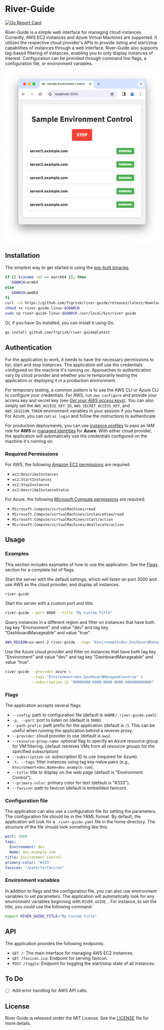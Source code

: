 # River-Guide

[![Go Report Card](https://goreportcard.com/badge/github.com/frgrisk/river-guide)](https://goreportcard.com/report/github.com/frgrisk/river-guide)

River-Guide is a simple web interface for managing cloud instances.
Currently, AWS EC2 instances and Azure Virtual Machines are supported. It
utilizes the respective cloud provider's APIs to provide listing and
start/stop capabilities of instances through a web interface. River-Guide also
supports tag-based filtering of instances, enabling you to only display
instances of interest. Configuration can be provided through command line
flags, a configuration file, or environment variables.

![Screenshot 2024-04-03 at 15.36.33.png](cmd/assets/screenshot.png)

## Installation

The simplest way to get started is using the [pre-built binaries](https://github.com/frgrisk/river-guide/releases).

```bash
if [[ $(uname -m) == aarch64 ]]; then
   GOARCH=arm64
else
   GOARCH=amd64
fi
curl -LO https://github.com/frgrisk/river-guide/releases/latest/download/river-guide-linux-$GOARCH
chmod +x river-guide-linux-$GOARCH
sudo cp river-guide-linux-$GOARCH /usr/local/bin/river-guide
```

Or, if you have Go installed, you can install it using Go.

```bash
go install github.com/frgrisk/river-guide@latest
```

## Authentication

For the application to work, it needs to have the necessary permissions to
list, start and stop instances. The application will use the credentials
configured on the machine it's running on. Approaches to authentication
vary by cloud provider and whether you're temporarily testing
the application or deploying it in a production environment.

For temporary testing, a common pattern is to use the AWS CLI or Azure
CLI to configure your credentials. For AWS, run `aws configure` and
provide your access key and secret key (see [_Get your AWS access keys_](https://aws.github.io/aws-sdk-go-v2/docs/getting-started/#get-your-aws-access-keys)).
You can also simply set the `AWS_ACCESS_KEY_ID`, `AWS_SECRET_ACCESS_KEY`,
and `AWS_SESSION_TOKEN` environment variables in your session if you have them.
For Azure, you can run `az login` and follow the instructions to authenticate.

For production deployments, you can use [instance profiles](https://docs.aws.amazon.com/IAM/latest/UserGuide/id_roles_use_switch-role-ec2_instance-profiles.html)
to pass an IAM role for **AWS** or [managed identities](https://learn.microsoft.com/en-us/azure/developer/go/azure-sdk-authentication-managed-identity?tabs=azure-cli)
for **Azure**. With either cloud provider, the application will automatically
use the credentials configured on the machine it's running on.

### Required Permissions

For AWS, the following [Amazon EC2 permissions](https://docs.aws.amazon.com/AWSEC2/latest/APIReference/API_Operations.html)
are required:

- `ec2:DescribeInstances`
- `ec2:StartInstances`
- `ec2:StopInstances`
- `ec2:DescribeInstanceStatus`

For Azure, the following [Microsoft.Compute permissions](https://learn.microsoft.com/en-us/azure/role-based-access-control/permissions/compute#microsoftcompute)
are required:

- `Microsoft.Compute/virtualMachines/read`
- `Microsoft.Compute/virtualMachines/instanceView/read`
- `Microsoft.Compute/virtualMachines/start/action`
- `Microsoft.Compute/virtualMachines/deallocate/action`

## Usage

### Examples

This section includes examples of how to use the application. See the
[Flags](#flags) section for a complete list of flags.

Start the server with the default settings, which will listen on port 3000 and
use AWS as the cloud provider, and display all instances.

```bash
river-guide
```

Start the server with a custom port and title.

```bash
river-guide --port 8080 --title "My Custom Title"
```

Query instances in a different region and filter on instances that have both tag
key "Environment" and value "dev" and tag key "DashboardManageable" and value
"true".

```bash
AWS_REGION=us-west-2 river-guide --tags "Environment=dev,DashboardManageable=true"
```

Use the Azure cloud provider and filter on instances that have both tag key
"Environment" and value "dev" and tag key "DashboardManageable" and value
"true".

```bash
river-guide --provider azure \
            --tags "Environment=dev,DashboardManageable=true" \
            --subscription-id "00000000-0000-0000-0000-000000000000"
```

### Flags

The application accepts several flags:

- `--config`: path to configuration file (default is `$HOME/.river-guide.yaml`).
- `-p, --port`: port to listen on (default is `3000`).
- `--path-prefix`: path prefix for the application (default is `/`). This
  can be useful when running the application behind a reverse proxy.
- `--provider`: cloud provider to use (default is `aws`).
- `--resource-group-name`: optional flag to specify an Azure resource group for VM filtering.
  (default retrieves VMs from all resource groups for the specified subscription)
- `--subscription-id`: subscription ID to use (required for Azure).
- `-t, --tags`: filter instances using tag key-value pairs (e.g.,
  `Environment=dev,Name=dev.example.com`).
- `--title`: title to display on the web page (default is "Environment
  Control").
- `--primary-color`: primary color for text (default is "#333").
- `--favicon`: path to favicon (default is embedded favicon).

### Configuration file

The application can also use a configuration file for setting the parameters.
The configuration file should be in the YAML format. By default, the
application will look for a `.river-guide.yaml` file in the home directory.
The structure of the file should look something like this:

```yaml
port: 3000
tags:
  Environment: dev
  Name: dev.example.com
title: Environment Control
primary-color: "#333"
favicon: "/path/to/favicon"
```

### Environment variables

In addition to flags and the configuration file, you can also use
environment variables to set parameters. The application will automatically
look for any environment variables beginning with `RIVER_GUIDE_`. For
instance, to set the title, you could use the following command:

```bash
export RIVER_GUIDE_TITLE="My Custom Title"
```

## API

The application provides the following endpoints:

- `GET /`: The main interface for managing AWS EC2 instances.
- `GET /favicon.ico`: Endpoint for serving favicon.
- `POST /toggle`: Endpoint for toggling the start/stop state of all instances.

## To Do

- [ ] Add error handling for AWS API calls.

## License

River Guide is released under the MIT License. See the [LICENSE](./LICENSE)
file for more details.
